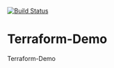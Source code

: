 [![Build Status](https://dev.azure.com/wirdatrd/terraform-ci-cd/_apis/build/status/terraform-ci-cd-CI?branchName=master)](https://dev.azure.com/wirdatrd/terraform-ci-cd/_build/latest?definitionId=8&branchName=master)
# Terraform-Demo
Terraform-Demo
